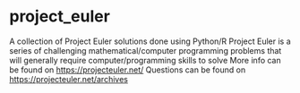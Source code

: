 # project_euler
A collection of Project Euler solutions done using Python/R
Project Euler is a series of challenging mathematical/computer programming problems that will generally require computer/programming skills to solve
More info can be found on https://projecteuler.net/
Questions can be found on https://projecteuler.net/archives
